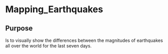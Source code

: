 # Mapping_Earthquakes

## Purpose

Is to visually show the differences between the magnitudes of earthquakes all over the world for the last seven days.
